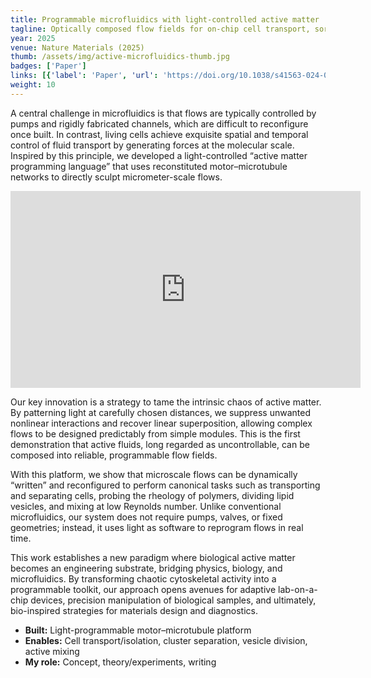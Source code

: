 ```yaml
---
title: Programmable microfluidics with light-controlled active matter
tagline: Optically composed flow fields for on-chip cell transport, sorting, and mixing
year: 2025
venue: Nature Materials (2025)
thumb: /assets/img/active-microfluidics-thumb.jpg
badges: ['Paper']
links: [{'label': 'Paper', 'url': 'https://doi.org/10.1038/s41563-024-02090-w'}]
weight: 10
---
```


A central challenge in microfluidics is that flows 
are typically controlled by pumps and rigidly fabricated 
channels, which are difficult to reconfigure once built. 
In contrast, living cells achieve exquisite spatial and 
temporal control of fluid transport by generating forces 
at the molecular scale. Inspired by this principle, 
we developed a light-controlled 
“active matter programming language” that uses 
reconstituted motor–microtubule networks to directly 
sculpt micrometer-scale flows.

<div class="video-container">
  <iframe width="560" height="315" src="https://www.youtube.com/embed/oZm_7uvrHAg" 
          frameborder="0" allow="accelerometer; autoplay; clipboard-write; encrypted-media; gyroscope; picture-in-picture" 
          allowfullscreen>
  </iframe>
</div>

Our key innovation is a strategy to tame the intrinsic chaos of active matter. 
By patterning light at carefully chosen distances, 
we suppress unwanted nonlinear interactions and recover 
linear superposition, allowing complex flows to be 
designed predictably from simple modules. 
This is the first demonstration that active fluids,
long regarded as uncontrollable, can be composed into 
reliable, programmable flow fields.

With this platform, we show that microscale 
flows can be dynamically “written” and reconfigured 
to perform canonical tasks such as transporting and 
separating cells, probing the rheology of polymers, 
dividing lipid vesicles, and mixing at low Reynolds number.
Unlike conventional microfluidics, our system does not 
require pumps, valves, or fixed geometries; instead, 
it uses light as software to reprogram flows in real time.

This work establishes a new paradigm where biological
active matter becomes an engineering substrate, 
bridging physics, biology, and microfluidics. 
By transforming chaotic cytoskeletal activity 
into a programmable toolkit, our approach 
opens avenues for adaptive lab-on-a-chip devices,
precision manipulation of biological samples, and
ultimately, bio-inspired strategies for materials 
design and diagnostics.


- **Built:** Light-programmable motor–microtubule platform
- **Enables:** Cell transport/isolation, cluster separation, vesicle division, active mixing
- **My role:** Concept, theory/experiments, writing
